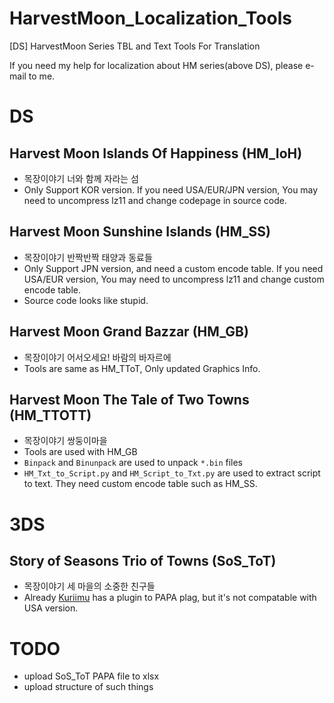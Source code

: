 # HarvestMoon_Localization_Tools
[DS] HarvestMoon Series TBL and Text Tools For Translation

If you need my help for localization about HM series(above DS), please e-mail to me.

# DS
## Harvest Moon Islands Of Happiness (HM_IoH)
- 목장이야기 너와 함께 자라는 섬
- Only Support KOR version. If you need USA/EUR/JPN version, You may need to uncompress lz11 and change codepage in source code.

## Harvest Moon Sunshine Islands (HM_SS)
- 목장이야기 반짝반짝 태양과 동료들
- Only Support JPN version, and need a custom encode table. If you need USA/EUR version, You may need to uncompress lz11 and change custom encode table.
- Source code looks like stupid.

## Harvest Moon Grand Bazzar (HM_GB)
- 목장이야기 어서오세요! 바람의 바자르에
- Tools are same as HM_TToT, Only updated Graphics Info.

## Harvest Moon The Tale of Two Towns (HM_TTOTT)
- 목장이야기 쌍둥이마을
- Tools are used with HM_GB
- `Binpack` and `Binunpack` are used to unpack `*.bin` files
- `HM_Txt_to_Script.py` and `HM_Script_to_Txt.py` are used to extract script to text. They need custom encode table such as HM_SS.


# 3DS
## Story of Seasons Trio of Towns (SoS_ToT)
- 목장이야기 세 마을의 소중한 친구들
- Already [Kuriimu](https://github.com/IcySon55/Kuriimu) has a plugin to PAPA plag, but it's not compatable with USA version.


# TODO
- upload SoS_ToT PAPA file to xlsx
- upload structure of such things




